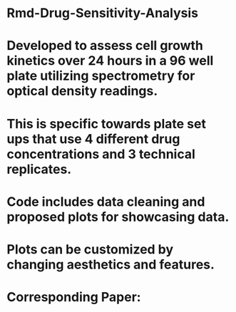 # Rmd-Drug-Sensitivity-Analysis
# Developed to assess cell growth kinetics over 24 hours in a 96 well plate utilizing spectrometry for optical density readings.
# This is specific towards plate set ups that use 4 different drug concentrations and 3 technical replicates.
# Code includes data cleaning and proposed plots for showcasing data.
# Plots can be customized by changing aesthetics and features.
# Corresponding Paper: 

